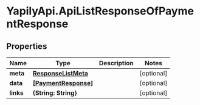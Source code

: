# YapilyApi.ApiListResponseOfPaymentResponse

## Properties
Name | Type | Description | Notes
------------ | ------------- | ------------- | -------------
**meta** | [**ResponseListMeta**](ResponseListMeta.md) |  | [optional] 
**data** | [**[PaymentResponse]**](PaymentResponse.md) |  | [optional] 
**links** | **{String: String}** |  | [optional] 


